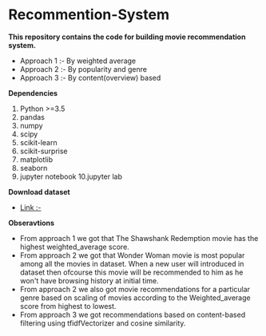 # Recommention-System
**This repository contains the code for building movie recommendation system.**

-	Approach 1 :- By weighted average
-	Approach 2 :- By popularity and genre
-	Approach 3 :- By content(overview) based


**Dependencies**
1. Python >=3.5
2. pandas
3. numpy
4. scipy
5. scikit-learn
6. scikit-surprise
7. matplotlib
8. seaborn
9. jupyter notebook
10.jupyter lab

**Download dataset**
- [Link :-](https://drive.google.com/drive/folders/1JnQXDCsGAb75I4PRRMDHUO0WxmXT-usv?usp=sharing)
 
**Obseravtions**
- From approach 1 we got that The Shawshank Redemption movie has the highest weighted_average score.
- From approach 2 we got that Wonder Woman movie is most popular among all the movies in dataset. When a new user will introduced in dataset then ofcourse this movie will be recommended to him as he won't have browsing history at initial time.
- From approach 2 we also got movie recommendations for a particular genre based on scaling of movies according to the Weighted_average score from highest to lowest.
- From approach 3 we got recommendations based on content-based filtering using tfidfVectorizer and cosine similarity.
